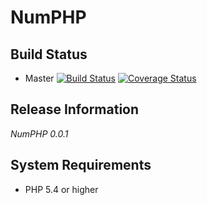 NumPHP
======

## Build Status

* Master
[![Build Status](https://travis-ci.org/GordonLesti/NumPHP.svg?branch=master)](https://travis-ci.org/GordonLesti/NumPHP)
[![Coverage Status](https://coveralls.io/repos/GordonLesti/NumPHP/badge.png?branch=master)](https://coveralls.io/r/GordonLesti/NumPHP?branch=master)

## Release Information

*NumPHP 0.0.1*

## System Requirements

* PHP 5.4 or higher
